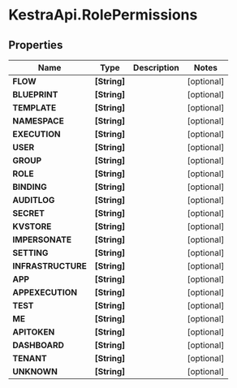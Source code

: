 # KestraApi.RolePermissions

## Properties

Name | Type | Description | Notes
------------ | ------------- | ------------- | -------------
**FLOW** | **[String]** |  | [optional] 
**BLUEPRINT** | **[String]** |  | [optional] 
**TEMPLATE** | **[String]** |  | [optional] 
**NAMESPACE** | **[String]** |  | [optional] 
**EXECUTION** | **[String]** |  | [optional] 
**USER** | **[String]** |  | [optional] 
**GROUP** | **[String]** |  | [optional] 
**ROLE** | **[String]** |  | [optional] 
**BINDING** | **[String]** |  | [optional] 
**AUDITLOG** | **[String]** |  | [optional] 
**SECRET** | **[String]** |  | [optional] 
**KVSTORE** | **[String]** |  | [optional] 
**IMPERSONATE** | **[String]** |  | [optional] 
**SETTING** | **[String]** |  | [optional] 
**INFRASTRUCTURE** | **[String]** |  | [optional] 
**APP** | **[String]** |  | [optional] 
**APPEXECUTION** | **[String]** |  | [optional] 
**TEST** | **[String]** |  | [optional] 
**ME** | **[String]** |  | [optional] 
**APITOKEN** | **[String]** |  | [optional] 
**DASHBOARD** | **[String]** |  | [optional] 
**TENANT** | **[String]** |  | [optional] 
**UNKNOWN** | **[String]** |  | [optional] 


